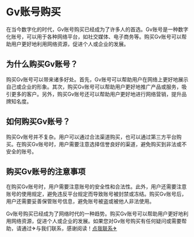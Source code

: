 # Gv账号购买

在当今数字化的时代，Gv账号购买已经成为了许多人的首选。Gv账号是一种数字化账号，可以用于各种网络平台，如社交媒体、电子商务等。购买Gv账号可以帮助用户更好地利用网络资源，促进个人或企业的发展。

## 为什么购买Gv账号？

购买Gv账号可以带来诸多好处。首先，Gv账号可以帮助用户在网络上更好地展示自己或企业的形象。其次，购买Gv账号可以帮助用户更好地推广产品或服务，吸引更多的客户。另外，购买Gv账号还可以帮助用户更好地进行网络营销，提升品牌知名度。

## 如何购买Gv账号？

购买Gv账号并不复杂。用户可以通过合法渠道购买，也可以通过第三方平台购买。在购买Gv账号时，用户需要注意选择信誉良好的渠道，避免购买到非法或不安全的账号。

## 购买Gv账号的注意事项

在购买Gv账号时，用户需要注意账号的安全性和合法性。此外，用户还需要注意账号的使用规定，避免违反平台规定而导致账号被封禁或冻结。购买Gv账号后，用户还需要妥善保管账号信息，避免账号被盗或被他人非法使用。

Gv账号购买已经成为了网络时代的一种趋势。购买Gv账号可以帮助用户更好地利用网络资源，促进个人或企业的发展。如果您对Gv账号购买有任何疑问或需要帮助，请通过✈与我们联系，感谢阅读！[点我联系✈](https://blog.G208.com)